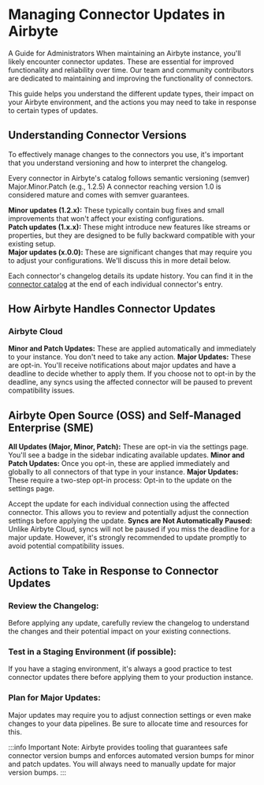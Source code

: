 # Managing Connector Updates in Airbyte

A Guide for Administrators
When maintaining an Airbyte instance, you'll likely encounter connector updates. These are essential for improved functionality and reliability over time. Our team and community contributors are dedicated to maintaining and improving the functionality of connectors. 

This guide helps you understand the different update types, their impact on your Airbyte environment, and the actions you may need to take in response to certain types of updates.

## Understanding Connector Versions 
To effectively manage changes to the connectors you use, it's important that you understand versioning and how to interpret the changelog. 

Every connector in Airbyte's catalog follows semantic versioning (semver)
Major.Minor.Patch (e.g., 1.2.5)
A connector reaching version 1.0 is considered mature and comes with semver guarantees. 

**Minor updates (1.2.x):** These typically contain bug fixes and small improvements that won't affect your existing configurations.<br/>
**Patch updates (1.x.x):** These might introduce new features like streams or properties, but they are designed to be fully backward compatible with your existing setup.<br/>
**Major updates (x.0.0):** These are significant changes that may require you to adjust your configurations. We'll discuss this in more detail below.<br/>

Each connector's changelog details its update history. You can find it in the [connector catalog](../integrations/) at the end of each individual connector's entry.
<!-- insert video navigating to changelog and toggling it open for revew -->

## How Airbyte Handles Connector Updates

### Airbyte Cloud
**Minor and Patch Updates:** These are applied automatically and immediately to your instance. You don't need to take any action.
**Major Updates:** These are opt-in. You'll receive notifications about major updates and have a deadline to decide whether to apply them. If you choose not to opt-in by the deadline, any syncs using the affected connector will be paused to prevent compatibility issues.

<!-- Can I find a screenshot for something in cloud requiring attention and showing a deadline? -->


## Airbyte Open Source (OSS) and Self-Managed Enterprise (SME)
**All Updates (Major, Minor, Patch):** These are opt-in via the settings page. You'll see a badge in the sidebar indicating available updates.
**Minor and Patch Updates:** Once you opt-in, these are applied immediately and globally to all connectors of that type in your instance.
**Major Updates:** These require a two-step opt-in process:
Opt-in to the update on the settings page.

Accept the update for each individual connection using the affected connector. This allows you to review and potentially adjust the connection settings before applying the update.
**Syncs are Not Automatically Paused:** Unlike Airbyte Cloud, syncs will not be paused if you miss the deadline for a major update. However, it's strongly recommended to update promptly to avoid potential compatibility issues.

<!-- Maybe a short clip from arcade showing opt-in and updating -->

## Actions to Take in Response to Connector Updates

### Review the Changelog: 
Before applying any update, carefully review the changelog to understand the changes and their potential impact on your existing connections.

### Test in a Staging Environment (if possible): 
If you have a staging environment, it's always a good practice to test connector updates there before applying them to your production instance.

### Plan for Major Updates: 

Major updates may require you to adjust connection settings or even make changes to your data pipelines. Be sure to allocate time and resources for this.

:::info
Important Note: Airbyte provides tooling that guarantees safe connector version bumps and enforces automated version bumps for minor and patch updates.  You will always need to manually update for major version bumps.
:::

<!-- review this tomorrow and look for one or two places I could add a screenshot or video -->

<!-- question about RBAC, who is able to opt in?  -->